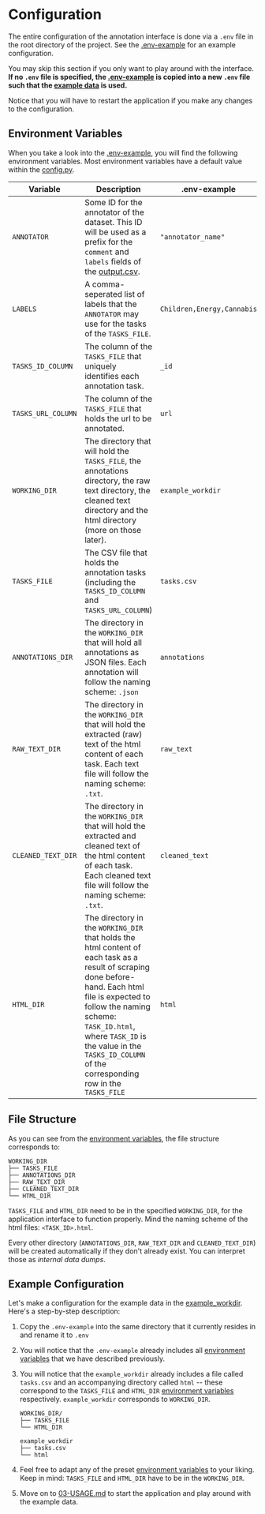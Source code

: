 # Configuration
The entire configuration of the annotation interface is done via a `.env` file in the root directory of the project. See the [.env-example](../.env-example) for an example configuration.

You may skip this section if you only want to play around with the interface. **If no `.env` file is specified, the [.env-example](../.env-example) is copied into a new `.env` file such that the [example data](../example_workdir) is used.**

Notice that you will have to restart the application if you make any changes to the configuration.

## Environment Variables
When you take a look into the [.env-example](../.env-example), you will find the following environment variables. Most environment variables have a default value within the [config.py](../src/utils/config.py).

| Variable           | Description                                                                                                                                                                           | .env-example               |
|--------------------|---------------------------------------------------------------------------------------------------------------------------------------------------------------------------------------|----------------------------|
| `ANNOTATOR`        | Some ID for the annotator of the dataset. This ID will be used as a prefix for the `comment` and `labels` fields of the [output.csv](03-USAGE.md).                                    | `"annotator_name"`         |
| `LABELS`           | A comma-seperated list of labels that the `ANNOTATOR` may use for the tasks of the `TASKS_FILE`.                                                                                      | `Children,Energy,Cannabis` |
| `TASKS_ID_COLUMN`  | The column of the `TASKS_FILE` that uniquely identifies each annotation task.                                                                                                         | `_id`                      |
| `TASKS_URL_COLUMN` | The column of the `TASKS_FILE` that holds the url to be annotated.                                                                                                                    | `url`                      |
| `WORKING_DIR`      | The directory that will hold the `TASKS_FILE`, the annotations directory, the raw text directory, the cleaned text directory and the html directory (more on those later).            | `example_workdir`          |
| `TASKS_FILE`       | The CSV file that holds the annotation tasks (including the `TASKS_ID_COLUMN` and `TASKS_URL_COLUMN`)                                                                                 | `tasks.csv`                |
| `ANNOTATIONS_DIR`  | The directory in the `WORKING_DIR` that will hold all annotations as JSON files. Each annotation will follow the naming scheme: `.json`                                               | `annotations`              |
| `RAW_TEXT_DIR`     | The directory in the `WORKING_DIR` that will hold the extracted (raw) text of the html content of each task. Each text file will follow the naming scheme: `.txt`.                    | `raw_text`                 |
| `CLEANED_TEXT_DIR` | The directory in the `WORKING_DIR` that will hold the extracted and cleaned text of the html content of each task. Each cleaned text file will follow the naming scheme: `.txt`.      | `cleaned_text`             |
| `HTML_DIR`         | The directory in the `WORKING_DIR` that holds the html content of each task as a result of scraping done before-hand. Each html file is expected to follow the naming scheme: `TASK_ID.html`, where `TASK_ID` is the value in the `TASKS_ID_COLUMN` of the corresponding row in the `TASKS_FILE` | `html`                     |

## File Structure
As you can see from the [environment variables](02-CONFIGURATION#L4), the file structure corresponds to:

```
WORKING_DIR
├── TASKS_FILE
├── ANNOTATIONS_DIR
├── RAW_TEXT_DIR
├── CLEANED_TEXT_DIR
└── HTML_DIR
```

`TASKS_FILE` and `HTML_DIR` need to be in the specified `WORKING_DIR`, for the application interface to function properly. Mind the naming scheme of the html files: `<TASK_ID>.html`.

Every other directory (`ANNOTATIONS_DIR`, `RAW_TEXT_DIR` and `CLEANED_TEXT_DIR`) will be created automatically if they don't already exist. You can interpret those as *internal data dumps*.

## Example Configuration
Let's make a configuration for the example data in the [example_workdir](../example_workdir/). Here's a step-by-step description:

1. Copy the `.env-example` into the same directory that it currently resides in and rename it to `.env`

2. You will notice that the `.env-example` already includes all [environment variables](02-CONFIGURATION#L4) that we have described previously.

3. You will notice that the `example_workdir` already includes a file called `tasks.csv` and an accompanying directory called `html` -- these correspond to the `TASKS_FILE` and `HTML_DIR` [environment variables](02-CONFIGURATION#L4) respectively. `example_workdir` corresponds to `WORKING_DIR`.

    ```
    WORKING_DIR/
    ├── TASKS_FILE
    └── HTML_DIR
    ```

    ```
    example_workdir
    ├── tasks.csv
    └── html
    ```

4. Feel free to adapt any of the preset [environment variables](02-CONFIGURATION#L4) to your liking. Keep in mind: `TASKS_FILE` and `HTML_DIR` have to be in the `WORKING_DIR`.

5. Move on to [03-USAGE.md](03-USAGE.md) to start the application and play around with the example data.